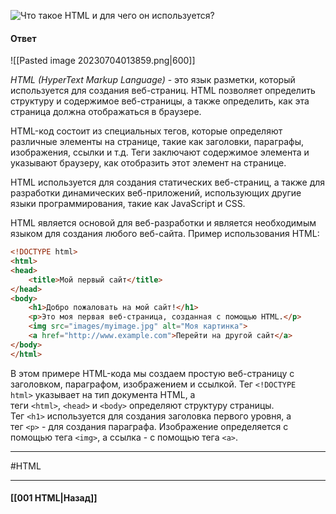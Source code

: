 ![Что такое HTML и для чего он используется?](https://youtu.be/CjdCxxqObaM?t=39)

#### Ответ

![[Pasted image 20230704013859.png|600]]

*HTML (HyperText Markup Language)* - это язык разметки, который используется для создания веб-страниц. HTML позволяет определить структуру и содержимое веб-страницы, а также определить, как эта страница должна отображаться в браузере.

HTML-код состоит из специальных тегов, которые определяют различные элементы на странице, такие как заголовки, параграфы, изображения, ссылки и т.д. Теги заключают содержимое элемента и указывают браузеру, как отобразить этот элемент на странице.

HTML используется для создания статических веб-страниц, а также для разработки динамических веб-приложений, использующих другие языки программирования, такие как JavaScript и CSS. 

HTML является основой для веб-разработки и является необходимым языком для создания любого веб-сайта. Пример использования HTML:

```html
<!DOCTYPE html>
<html>
<head>
	<title>Мой первый сайт</title>
</head>
<body>
	<h1>Добро пожаловать на мой сайт!</h1>
	<p>Это моя первая веб-страница, созданная с помощью HTML.</p>
	<img src="images/myimage.jpg" alt="Моя картинка">
	<a href="http://www.example.com">Перейти на другой сайт</a>
</body>
</html>
```

В этом примере HTML-кода мы создаем простую веб-страницу с заголовком, параграфом, изображением и ссылкой. Тег `<!DOCTYPE html>` указывает на тип документа HTML, а теги `<html>`, `<head>` и `<body>` определяют структуру страницы. Тег `<h1>` используется для создания заголовка первого уровня, а тег `<p>` - для создания параграфа. Изображение определяется с помощью тега `<img>`, а ссылка - с помощью тега `<a>`.

___
#HTML

___

#### [[001 HTML|Назад]]